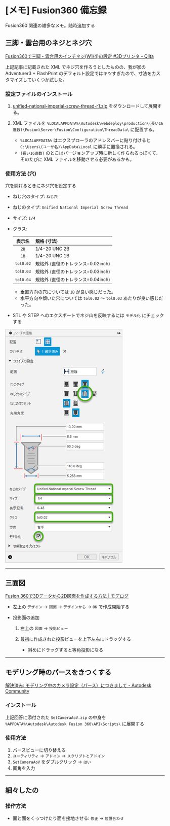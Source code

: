 # [メモ] Fusion360 備忘録

Fusion360 関連の雑多なメモ。随時追加する

## 三脚・雲台用のネジとネジ穴

[Fusion360で三脚・雲台用のインチネジ(W1/4)の設定 #3Dプリンタ - Qiita](https://qiita.com/2019Shun/items/ccba3b541a2798bcdf82)

上記記事に記載された XML でネジ穴を作ろうとしたものの、我が家の Adventurer3 + FlashPrint のデフォルト設定ではキツすぎたので、寸法をカスタマイズしていくつか試した。

### 設定ファイルのインストール

1. [unified-national-imperial-screw-thread-r1.zip](./unified-national-imperial-screw-thread-r1.zip) をダウンロードして展開する。
2. XML ファイルを `%LOCALAPPDATA%\Autodesk\webdeploy\production\(長い16進数)\Fusion\Server\Fusion\Configuration\ThreadData\` に配置する。

    - `%LOCALAPPDATA%` はエクスプローラのアドレスバーに貼り付けると `C:\Users\(ユーザ名)\AppData\Local` に勝手に置換される。
    - `(長い16進数)` のとこはバージョンアップ時に新しく作られるっぽくて、そのたびに XML ファイルを移動させる必要があるかも。

### 使用方法 (穴)

穴を開けるときにネジ穴を設定する

- ねじ穴のタイプ: `ねじ穴`
- ねじのタイプ: `Unified National Imperial Screw Thread`
- サイズ: `1/4`
- クラス:

    |表示名|規格 (寸法)|
    |:--:|:--|
    |`2B`|1/4-20 UNC 2B|
    |`1B`|1/4-20 UNC 1B|
    |`tol0.02`|規格外 (直径のトレランス=0.02inch)|
    |`tol0.03`|規格外 (直径のトレランス=0.03inch)|
    |`tol0.04`|規格外 (直径のトレランス=0.04inch)|

    - 垂直方向の穴については `1B` が良い感じだった。
    - 水平方向や傾いた穴については `tol0.02` ～ `tol0.03` あたりが良い感じだった。

- STL や STEP へのエクスポートでネジ山を反映するには `モデル化` にチェックする

![](./unc1p4-ss.png)

----

## 三面図

[Fusion 360で3Dデータから2D図面を作成する方法 | モデログ](https://3d-modely.com/blog/3d-software/fusion-360-drawing/)

- 左上の `デザイン` → `図面` → `デザインから` → `OK` で作成開始する
- 投影面の追加

    1. 左上の `図面` → `投影ビュー` 
    2. 最初に作成された投影ビューを上下左右にドラッグする

        - 斜めにドラッグすると等角投影になる

----

## モデリング時のパースをきつくする

[解決済み: モデリング中のカメラ設定（パース）につきまして - Autodesk Community](https://forums.autodesk.com/t5/fusion-ri-ben-yu/moderingu-zhongnokamera-she-ding-pasu-nitsukimashite/m-p/10366840)

### インストール

上記回答に添付された `SetCameraAoV.zip` の中身を `%APPDATA%\Autodesk\Autodesk Fusion 360\API\Scripts\` に展開する

### 使用方法

1. パースビューに切り替える
2. `ユーティリティ` → `アドイン` → `スクリプトとアドイン`
3. `SetCameraAoV` をダブルクリック → `はい`
4. 画角を入力

----

## 細々したの

### 操作方法

- 面と面をくっつけたり面を接地させる: `修正` → `位置合わせ`
